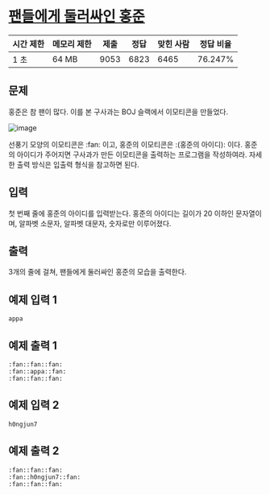 # [팬들에게 둘러싸인 홍준](https://www.acmicpc.net/problem/14581)

| 시간 제한 | 메모리 제한 | 제출 | 정답 | 맞힌 사람 | 정답 비율 |
| --- | --- | --- | --- | --- | --- |
| 1 초 | 64 MB | 9053 | 6823 | 6465 | 76.247% |

## 문제

홍준은 참 팬이 많다. 이를 본 구사과는 BOJ 슬랙에서 이모티콘을 만들었다.

![image](https://onlinejudgeimages.s3-ap-northeast-1.amazonaws.com/problem/14581/1.png)

선풍기 모양의 이모티콘은 :fan: 이고, 홍준의 이모티콘은 :(홍준의 아이디): 이다. 홍준의 아이디가 주어지면 구사과가 만든 이모티콘을 출력하는 프로그램을 작성하여라. 자세한 출력 방식은 입출력 형식을 참고하면 된다.

## 입력

첫 번째 줄에 홍준의 아이디를 입력받는다. 홍준의 아이디는 길이가 20 이하인 문자열이며, 알파벳 소문자, 알파벳 대문자, 숫자로만 이루어졌다.

## 출력

3개의 줄에 걸쳐, 팬들에게 둘러싸인 홍준의 모습을 출력한다.

## 예제 입력 1

```
appa

```

## 예제 출력 1

```
:fan::fan::fan:
:fan::appa::fan:
:fan::fan::fan:

```

## 예제 입력 2

```
h0ngjun7

```

## 예제 출력 2

```
:fan::fan::fan:
:fan::h0ngjun7::fan:
:fan::fan::fan:
```

